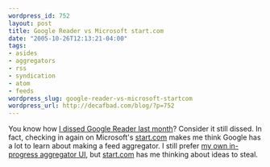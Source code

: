```yaml
--- 
wordpress_id: 752
layout: post
title: Google Reader vs Microsoft start.com
date: "2005-10-26T12:13:21-04:00"
tags: 
- asides
- aggregators
- rss
- syndication
- atom
- feeds
wordpress_slug: google-reader-vs-microsoft-startcom
wordpress_url: http://decafbad.com/blog/?p=752
---
```

You know how [I dissed Google Reader last month][gr]?  Consider it still dissed.  In fact, checking in again on Microsoft's [start.com][start] makes me think Google has a lot to learn about making a feed aggregator.  I still prefer [my own in-progress aggregator UI][ui], but [start.com][start] has me thinking about ideas to steal.

[ui]: http://decafbad.com/blog/2005/10/05/feedspool-is-progressing-nicely
[start]: http://www.start.com
[gr]: http://decafbad.com/blog/2005/10/07/google-reader-big-blue-chunky-water-wings

<!-- tags: rss syndication atom feeds aggregators -->

